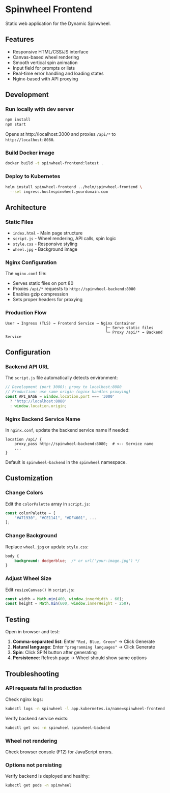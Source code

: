 # Spinwheel Frontend

Static web application for the Dynamic Spinwheel.

## Features

- Responsive HTML/CSS/JS interface
- Canvas-based wheel rendering
- Smooth vertical spin animation
- Input field for prompts or lists
- Real-time error handling and loading states
- Nginx-based with API proxying

## Development

### Run locally with dev server

```bash
npm install
npm start
```

Opens at http://localhost:3000 and proxies `/api/*` to `http://localhost:8080`.

### Build Docker image

```bash
docker build -t spinwheel-frontend:latest .
```

### Deploy to Kubernetes

```bash
helm install spinwheel-frontend ../helm/spinwheel-frontend \
  --set ingress.host=spinwheel.yourdomain.com
```

## Architecture

### Static Files
- `index.html` - Main page structure
- `script.js` - Wheel rendering, API calls, spin logic
- `style.css` - Responsive styling
- `wheel.jpg` - Background image

### Nginx Configuration
The `nginx.conf` file:
- Serves static files on port 80
- Proxies `/api/*` requests to `http://spinwheel-backend:8080`
- Enables gzip compression
- Sets proper headers for proxying

### Production Flow
```
User → Ingress (TLS) → Frontend Service → Nginx Container
                                            ├─ Serve static files
                                            └─ Proxy /api/* → Backend Service
```

## Configuration

### Backend API URL

The `script.js` file automatically detects environment:

```javascript
// Development (port 3000): proxy to localhost:8080
// Production: use same origin (nginx handles proxying)
const API_BASE = window.location.port === '3000'
  ? 'http://localhost:8080'
  : window.location.origin;
```

### Nginx Backend Service Name

In `nginx.conf`, update the backend service name if needed:

```nginx
location /api/ {
    proxy_pass http://spinwheel-backend:8080;  # <-- Service name
    ...
}
```

Default is `spinwheel-backend` in the `spinwheel` namespace.

## Customization

### Change Colors

Edit the `colorPalette` array in `script.js`:

```javascript
const colorPalette = [
    "#A71930", "#CE1141", "#DF4601", ...
];
```

### Change Background

Replace `wheel.jpg` or update `style.css`:

```css
body {
    background: dodgerblue;  /* or url('your-image.jpg') */
}
```

### Adjust Wheel Size

Edit `resizeCanvas()` in `script.js`:

```javascript
const width = Math.min(400, window.innerWidth - 60);
const height = Math.min(600, window.innerHeight - 250);
```

## Testing

Open in browser and test:

1. **Comma-separated list**: Enter `"Red, Blue, Green"` → Click Generate
2. **Natural language**: Enter `"programming languages"` → Click Generate
3. **Spin**: Click SPIN button after generating
4. **Persistence**: Refresh page → Wheel should show same options

## Troubleshooting

### API requests fail in production

Check nginx logs:
```bash
kubectl logs -n spinwheel -l app.kubernetes.io/name=spinwheel-frontend
```

Verify backend service exists:
```bash
kubectl get svc -n spinwheel spinwheel-backend
```

### Wheel not rendering

Check browser console (F12) for JavaScript errors.

### Options not persisting

Verify backend is deployed and healthy:
```bash
kubectl get pods -n spinwheel
```
